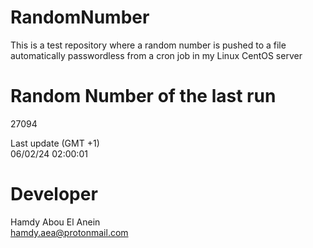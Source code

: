 # RandomNumber    
This is a test repository where a random number is pushed to a file automatically passwordless from a cron job in my Linux CentOS server    
# Random Number of the last run   
27094
      
Last update (GMT +1)    
06/02/24 02:00:01
# Developer    
Hamdy Abou El Anein   
hamdy.aea@protonmail.com
